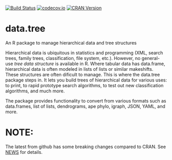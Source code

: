 [![Build Status](https://travis-ci.org/gluc/data.tree.svg?branch=master)](https://travis-ci.org/gluc/data.tree)
[![codecov.io](http://codecov.io/github/gluc/data.tree/coverage.svg?branch=master)](http://codecov.io/github/gluc/data.tree?branch=master) [![CRAN Version](http://www.r-pkg.org/badges/version/data.tree)](http://cran.rstudio.com/web/packages/data.tree)


# data.tree
An R package to manage hierarchical data and tree structures

Hierarchical data is ubiquitous in statistics and programming (XML, search trees, family trees, classification, file system, etc.). However, no general-use *tree data structure* is available in R. 
Where tabular data has data.frame, hierarchical data is often modeled in lists of lists or similar makeshifts. These
structures are often dificult to manage.
This is where the data.tree package steps in. It lets you build trees of hierarchical
data for various uses: to print, to rapid prototype search algorithms, to test out new classification algorithms, and much more.

The package provides functionality to convert from various formats such as data.frames, list of lists, dendrograms, ape phylo, igraph, JSON, YAML, and more.


# NOTE:
The latest from github has some breaking changes compared to CRAN. See [NEWS](https://github.com/gluc/data.tree/blob/master/NEWS) for details.
